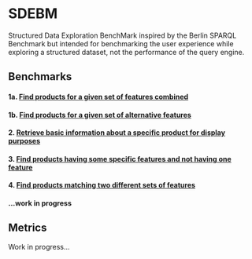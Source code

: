# SDEBM

Structured Data Exploration BenchMark inspired by the Berlin SPARQL Benchmark but intended for benchmarking
the user experience while exploring a structured dataset, not the performance of the query engine.

## Benchmarks

#### 1a. [Find products for a given set of features combined](Benchmarks/1a.md)

#### 1b. [Find products for a given set of alternative features](Benchmarks/1b.md)

#### 2. [Retrieve basic information about a specific product for display purposes](Benchmarks/2.md)

#### 3. [Find products having some specific features and not having one feature](Benchmarks/3.md)

#### 4. [Find products matching two different sets of features](Benchmarks/4.md)

#### ...work in progress

## Metrics

Work in progress...
